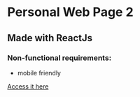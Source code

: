 <h1>Personal Web Page 2</h1>
<h2>Made with ReactJs</h2>

<h3>Non-functional requirements:</h3>
<ul>
  <li>mobile friendly</li>
</ul>

<a href="">Access it here</a>
